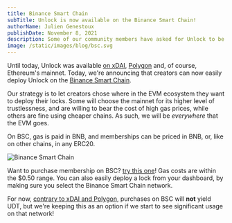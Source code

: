 ```yaml
---
title: Binance Smart Chain
subTitle: Unlock is now available on the Binance Smart Chain!
authorName: Julien Genestoux
publishDate: November 8, 2021
description: Some of our community members have asked for Unlock to be deeployed on BSC. This is now shipped.
image: /static/images/blog/bsc.svg
---
```


Until today, Unlock was available [on xDAI](/blog/xdai), [Polygon](/blog/unlock-on-polygon) and, of course, Ethereum's mainnet. Today, we're announcing that creators can now easily deploy Unlock on the [Binance Smart Chain](https://www.binance.org/en/smartChain).

Our strategy is to let creators chose where in the EVM ecosystem they want to deploy their locks. Some will choose the mainnet for its higher level of trustlessness, and are willing to bear the cost of high gas prices, while others are fine using cheaper chains. As such, we will be _everywhere_ that the EVM goes.

On BSC, gas is paid in BNB, and memberships can be priced in BNB, or, like on other chains, in any ERC20.

![Binance Smart Chain](/static/images/blog/bsc.svg)

Want to purchase membership on BSC? [try this one](https://app.unlock-protocol.com/demo?network=56&lock=0x2B0fba627C0145B86a9e33c36cFF3a8592CF36d6)! Gas costs are within the $0.50 range. You can also easily deploy a lock from your dashboard, by making sure you select the Binance Smart Chain network.


For now, [contrary to xDAI and Polygon](https://docs.unlock-protocol.com/governance/the-unlock-token/side-chains-and-layer-2), purchases on BSC will **not** yield UDT, but we're keeping this as an option if we start to see significant usage on that network!